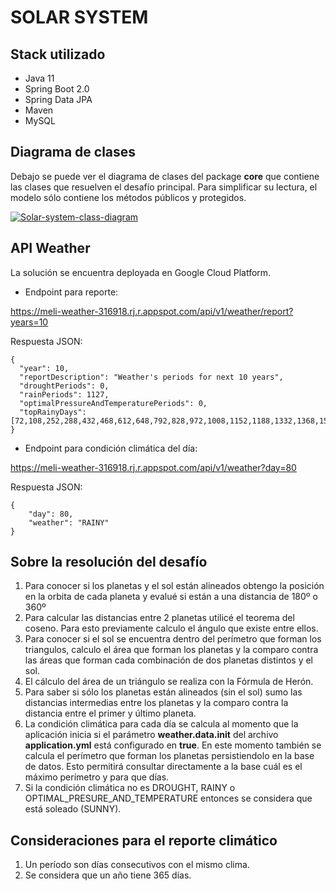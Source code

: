 # SOLAR SYSTEM

## Stack utilizado

* Java 11
* Spring Boot 2.0
* Spring Data JPA
* Maven
* MySQL

## Diagrama de clases

Debajo se puede ver el diagrama de clases del package <strong>core</strong> que contiene las clases que resuelven el desafío principal.
Para simplificar su lectura, el modelo sólo contiene los métodos públicos y protegidos.

<a href='https://postimg.cc/XZbKxPK1' target='_blank'><img src='https://i.postimg.cc/fb3HWnVs/Solar-system-class-diagram.png' border='0' alt='Solar-system-class-diagram'/></a>

## API Weather

La solución se encuentra deployada en Google Cloud Platform.

* Endpoint para reporte:

<a href='https://meli-weather-316918.rj.r.appspot.com/api/v1/weather/report?years=10'>https://meli-weather-316918.rj.r.appspot.com/api/v1/weather/report?years=10</a>

Respuesta JSON:

```
{
  "year": 10,
  "reportDescription": "Weather's periods for next 10 years",
  "droughtPeriods": 0,
  "rainPeriods": 1127,
  "optimalPressureAndTemperaturePeriods": 0,
  "topRainyDays": [72,108,252,288,432,468,612,648,792,828,972,1008,1152,1188,1332,1368,1512,1548,1692,1728,1872,1908,2052,2088,2232,2268,2412,2448]
}
```

* Endpoint para condición climática del día:

<a href='https://meli-weather-316918.rj.r.appspot.com/api/v1/weather?day=80'>https://meli-weather-316918.rj.r.appspot.com/api/v1/weather?day=80</a></br>

Respuesta JSON:

```
{
    "day": 80,
    "weather": "RAINY"
}
```

## Sobre la resolución del desafío

1. Para conocer si los planetas y el sol están alineados obtengo la posición en la orbita de cada planeta y evalué si están a una distancia de 180º o 360º
2. Para calcular las distancias entre 2 planetas utilicé el teorema del coseno. Para esto previamente calculo el ángulo que existe entre ellos.
3. Para conocer si el sol se encuentra dentro del perímetro que forman los triangulos, calculo el área que forman los planetas y la comparo contra las áreas que forman cada combinación de dos planetas distintos y el sol.
4. El cálculo del área de un triángulo se realiza con la Fórmula de Herón.
5. Para saber si sólo los planetas están alineados (sin el sol) sumo las distancias intermedias entre los planetas y la comparo contra la distancia entre el primer y último planeta.
6. La condición climática para cada día se calcula al momento que la aplicación inicia si el parámetro **weather.data.init** del archivo **application.yml** está configurado en **true**. En este momento también se calcula el perímetro que forman los planetas persistiendolo en la base de datos. Esto permitirá consultar directamente a la base cuál es el máximo perímetro y para que días.
7. Si la condición climática no es DROUGHT, RAINY o OPTIMAL_PRESURE_AND_TEMPERATURE entonces se considera que está soleado (SUNNY).


## Consideraciones para el reporte climático

1. Un período son días consecutivos con el mismo clima.
2. Se considera que un año tiene 365 días.


